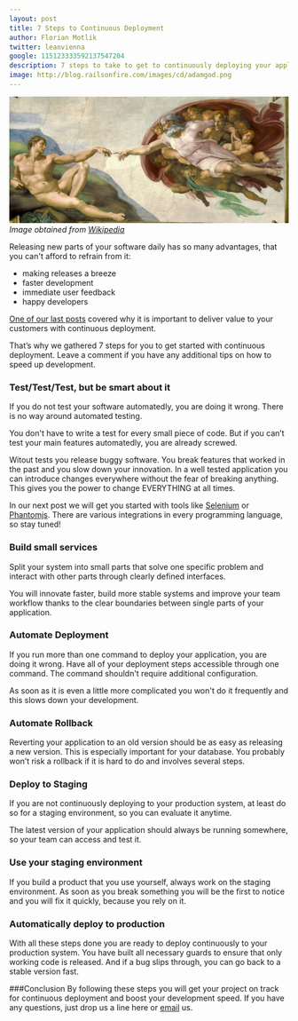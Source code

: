 ```yaml
---
layout: post
title: 7 Steps to Continuous Deployment
author: Florian Motlik
twitter: leanvienna
google: 115123333592137547204
description: 7 steps to take to get to continuously deploying your application
image: http://blog.railsonfire.com/images/cd/adamgod.png
---
```

![Creation of Adam](/images/cd/adamgod.png)
*Image obtained from [Wikipedia](http://en.wikipedia.org/wiki/File:Creaci%C3%B3n_de_Ad%C3%A1n.jpg)*

Releasing new parts of your software daily has so many advantages, that
you can't afford to refrain from it:

* making releases a breeze
* faster development
* immediate user feedback
* happy developers

[One of our last posts](/2012/11/19/Amazon-auto-scaling.html) covered why it is important to deliver value to your customers with continuous deployment.

That’s why we gathered 7 steps for you to get started with continuous deployment.
Leave a comment if you have any additional tips on how to speed up
development.

### Test/Test/Test, but be smart about it
If you do not test your software automatedly, you are doing it wrong. There is no way around automated testing.

You don't have to write a test for every small piece of code.
But if you can’t test your main features automatedly, you are already screwed.

Witout tests you release buggy software. You break features that worked in the past and you slow down your innovation. In a well tested application you can introduce changes everywhere without the fear of breaking anything. This gives you the power to change EVERYTHING at all times.

In our next post we will get you started with tools like [Selenium](http://seleniumhq.org/)
or [Phantomjs](http://phantomjs.org/). There are various integrations in every programming language, so stay tuned!

### Build small services
Split your system into small parts that solve one specific problem
and interact with other parts through clearly defined interfaces.

You will innovate faster, build more stable systems and improve your team workflow thanks to the clear boundaries between single parts of your application.

### Automate Deployment
If you run more than one command to deploy your application, you are doing it wrong. Have all of your deployment steps accessible through one command. The command shouldn't require additional configuration.

As soon as it is even a little more complicated you won't do it frequently and this slows down your development.

### Automate Rollback
Reverting your application to an old version should be as easy as releasing a new version. This is especially important for your database. You probably won’t risk a rollback if it is hard to do and involves several steps.

### Deploy to Staging
If you are not continuously deploying to your production system, at least do so for a staging environment, so you can evaluate it anytime.

The latest version of your application should always be running somewhere, so
your team can access and test it.

### Use your staging environment
If you build a product that you use yourself, always work on the staging environment. As soon as you break something you will be the first to notice and you will fix it quickly, because you rely on it.

### Automatically deploy to production
With all these steps done you are ready to deploy continuously to your production system.
You have built all necessary guards to ensure that only working code is released.
And if a bug slips through, you can go back to a stable version fast.

###Conclusion
By following these steps you will get your project on track for continuous deployment and boost your development speed. If you have any questions, just drop us a line here or [email](mailto:help@railsonfire.com) us.